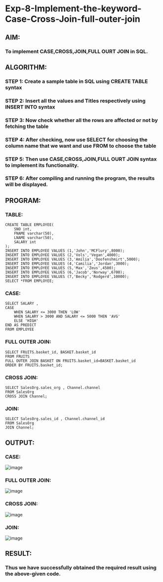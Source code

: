 # Exp-8-Implement-the-keyword-Case-Cross-Join-full-outer-join
## AIM:
### To implement CASE,CROSS,JOIN,FULL OURT JOIN in SQL.
## ALGORITHM:
### STEP 1: Create a sample table in SQL using CREATE TABLE syntax
### STEP 2: Insert all the values and Titles respectively using INSERT INTO syntax
### STEP 3: Now check whether all the rows are affected or not by fetching the table
### STEP 4: After checking, now use SELECT for choosing the column name that we want and use FROM to choose the table
### STEP 5: Then use CASE,CROSS,JOIN,FULL OURT JOIN syntax to implement its functionality.
### STEP 6: After compiling and running the program, the results will be displayed.
## PROGRAM:
### TABLE:
```
CREATE TABLE EMPLOYEE(
 	SNO int,
	FNAME varchar(50),
  	LNAME varchar(50),
	SALARY int
);
INSERT INTO EMPLOYEE VALUES (1,'John','MCFlury',8000);
INSERT INTO EMPLOYEE VALUES (2,'Vols','Vegan',4000);
INSERT INTO EMPLOYEE VALUES (3,'Amilia','Doofenshmirt',5000);
INSERT INTO EMPLOYEE VALUES (4,'Camilia','Jordan',3000);
INSERT INTO EMPLOYEE VALUES (5,'Max','Zeus',4500);
INSERT INTO EMPLOYEE VALUES (6,'Jacob','Norway',6700);
INSERT INTO EMPLOYEE VALUES (7,'Becky','Rodgerd',10000);
SELECT *FROM EMPLOYEE;
```
### CASE:
```
SELECT SALARY ,
CASE
	WHEN SALARY <= 3000 THEN 'LOW'
    WHEN SALARY > 3000 AND SALARY <= 5000 THEN 'AVG'
    ELSE 'HIGH'
END AS PREDICT
FROM EMPLOYEE

```
### FULL OUTER JOIN:
```
SELECT FRUITS.basket_id, BASKET.basket_id
FROM FRUITS
FULL OUTER JOIN BASKET ON FRUITS.basket_id=BASKET.basket_id
ORDER BY FRUITS.basket_id;
```
### CROSS JOIN:
```
SELECT SalesOrg.sales_org , Channel.channel
FROM SalesOrg
CROSS JOIN Channel;
```
### JOIN:
```
SELECT SalesOrg.sales_id , Channel.channel_id
FROM SalesOrg
JOIN Channel;
```
## OUTPUT:
### CASE:
![image](https://github.com/gpavithra673/Exp-8-Implement-the-keyword-Case-Cross-Join-full-outer-join/assets/93427264/cf47cafb-de6a-401c-8cab-2541bff11028)
### FULL OUTER JOIN:
![image](https://github.com/gpavithra673/Exp-8-Implement-the-keyword-Case-Cross-Join-full-outer-join/assets/93427264/cd037ed7-6efb-425a-8c60-46bee5e6a5f6)
### CROSS JOIN:
![image](https://github.com/gpavithra673/Exp-8-Implement-the-keyword-Case-Cross-Join-full-outer-join/assets/93427264/6915d8dc-6366-4a0e-9272-326160969f65)
### JOIN:
![image](https://github.com/gpavithra673/Exp-8-Implement-the-keyword-Case-Cross-Join-full-outer-join/assets/93427264/642882eb-b94e-46e6-8609-b170061be90c)

## RESULT:
### Thus we have successfully obtained the required result using the above-given code.
